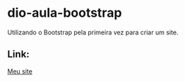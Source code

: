 # dio-aula-bootstrap
Utilizando o Bootstrap pela primeira vez para criar um site.

## Link: 
[Meu site](https://nathalia-nobrega.github.io/dio-aula-bootstrap/)
